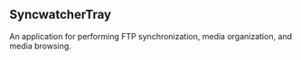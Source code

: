 ## SyncwatcherTray

An application for performing FTP synchronization, media organization, and media browsing.